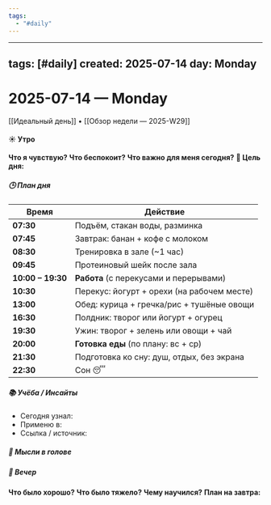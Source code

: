 ```yaml
---
tags:
  - "#daily"
---
```

---
tags: [#daily]
created: 2025-07-14
day: Monday
---
# 2025-07-14 — Monday

[[Идеальный день]] • [[Обзор недели — 2025-W29]]

#### ☀️ Утро
**Что я чувствую?**
**Что беспокоит?**
**Что важно для меня сегодня?**
**🎯 Цель дня:**

##### 🕒 План дня

|Время|Действие|
|---|---|
|**07:30**|Подъём, стакан воды, разминка|
|**07:45**|Завтрак: банан + кофе с молоком|
|**08:30**|Тренировка в зале (~1 час)|
|**09:45**|Протеиновый шейк после зала|
|**10:00 – 19:30**|**Работа** (с перекусами и перерывами)|
|**10:30**|Перекус: йогурт + орехи (на рабочем месте)|
|**13:00**|Обед: курица + гречка/рис + тушёные овощи|
|**16:30**|Полдник: творог или йогурт + огурец|
|**19:30**|Ужин: творог + зелень или овощи + чай|
|**20:00**|**Готовка еды** (по плану: вс + ср)|
|**21:30**|Подготовка ко сну: душ, отдых, без экрана|
|**22:30**|Сон 😴|

##### 📚 Учёба / Инсайты

- Сегодня узнал:
- Применю в:
- Ссылка / источник:

##### 💭 Мысли в голове


##### 🌙 Вечер
**Что было хорошо?**
**Что было тяжело?**
**Чему научился?**
**План на завтра:**
